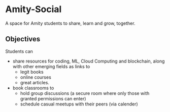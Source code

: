 # Amity-Social
A space for Amity students to share, learn and grow, together.

## Objectives
Students can 
* share resources for coding, ML, Cloud Computing and blockchain, along with other emerging fields as links to 
    * legit books
    * online courses
    * great articles.
* book classrooms to 
    * hold group discussions (a secure room where only those with granted permissions can enter)
    * schedule casual meetups with their peers (via calender)
